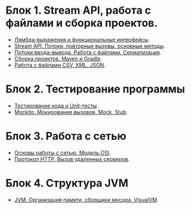 # Блок 1. Stream API, работа с файлами и сборка проектов.
- [Лямбда-выражения и функциональные интерфейсы](https://github.com/Rik137/HomeWorkJavaCore1/blob/main/README.md).
- [Stream API. Потоки, повторные вызовы, основные методы](https://github.com/Rik137/HomeWorkJavaCore2/blob/main/README.md).
- [Потоки ввода-вывода. Работа с файлами. Сериализация](https://github.com/Rik137/HomeWorkJavaCore3/blob/main/README.md).
- [Сборка проектов. Maven и Gradle](https://github.com/Rik137/HomeWorkJavaCore4/blob/main/README.md).
- [Работа с файлами CSV, XML, JSON]().
# Блок 2. Тестирование программы
- [Тестирование кода и Unit-тесты]().
- [Mockito. Мокирование вызовов, Mock, Stub]().
# Блок 3. Работа с сетью
- [Основы работы с сетью. Модель OSI]().
- [Протокол HTTP. Вызов удаленных серверов]().
# Блок 4. Структура JVM
- [JVM. Организация памяти, сборщики мусора, VisualVM]().
